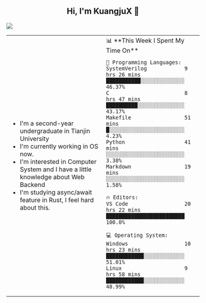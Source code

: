 <h2 align="center"> Hi, I'm KuangjuX 👋 </h2>
<p><img src="https://w.wallhaven.cc/full/nz/wallhaven-nz1e8j.jpg"></p>
<table>
    <tr>
        <td valign="center" width="50%">
            <ul>
                <li>I'm a second-year undergraduate in Tianjin University</li>
                <li>I'm currently working in OS now.</li>
                <li>I'm interested in Computer System and I have a little knowledge about Web Backend</li>
                <li>I'm studying async/await feature in Rust, I feel hard about this.</li>
            </ul>
        </td>
       <td valign="top" width="50%">
<!--START_SECTION:waka-->
📊 **This Week I Spent My Time On** 

```text
💬 Programming Languages: 
SystemVerilog            9 hrs 26 mins       ███████████░░░░░░░░░░░░░░   46.37% 
C                        8 hrs 47 mins       ██████████░░░░░░░░░░░░░░░   43.17% 
Makefile                 51 mins             █░░░░░░░░░░░░░░░░░░░░░░░░   4.23% 
Python                   41 mins             ░░░░░░░░░░░░░░░░░░░░░░░░░   3.38% 
Markdown                 19 mins             ░░░░░░░░░░░░░░░░░░░░░░░░░   1.58%

🔥 Editors: 
VS Code                  20 hrs 22 mins      █████████████████████████   100.0%

💻 Operating System: 
Windows                  10 hrs 23 mins      ████████████░░░░░░░░░░░░░   51.01% 
Linux                    9 hrs 58 mins       ████████████░░░░░░░░░░░░░   48.99%

```


<!--END_SECTION:waka-->
</td></tr>
</table>



